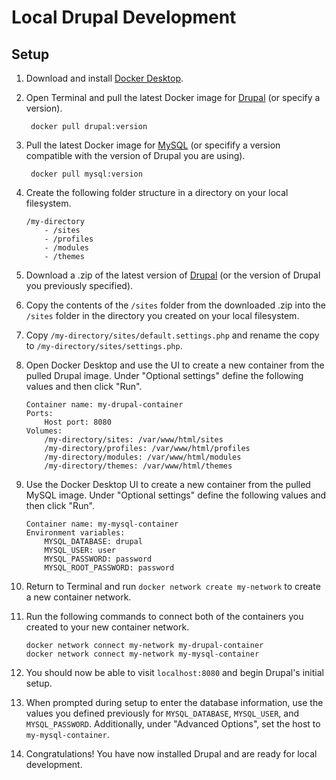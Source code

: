 # Local Drupal Development
## Setup

1. Download and install [Docker Desktop](https://www.docker.com/products/docker-desktop/).

2. Open Terminal and pull the latest Docker image for [Drupal](https://hub.docker.com/_/drupal) (or specify a version).

	``` docker pull drupal:version```
	
3. Pull the latest Docker image for [MySQL](https://hub.docker.com/_/mysql/) (or specifify a version compatible with the version of Drupal you are using).

	``` docker pull mysql:version```
	
4. Create the following folder structure in a directory on your local filesystem.
	``` 
	/my-directory
		- /sites 
		- /profiles
		- /modules
		- /themes
	```
	
5. Download a .zip of the latest version of [Drupal](https://www.drupal.org/project/drupal/releases) (or the version of Drupal you previously specified).

6. Copy the contents of the ``` /sites ``` folder from the downloaded .zip into the ```/sites``` folder in the directory you created on your local filesystem.

7.  Copy ```/my-directory/sites/default.settings.php``` and rename the copy to ```/my-directory/sites/settings.php```.

8. Open Docker Desktop and use the UI to create a new container from the pulled Drupal image. Under "Optional settings" define the following values and then click "Run".
	``` 
	Container name: my-drupal-container
	Ports:
		Host port: 8080
	Volumes:
		/my-directory/sites: /var/www/html/sites
		/my-directory/profiles: /var/www/html/profiles
		/my-directory/modules: /var/www/html/modules
		/my-directory/themes: /var/www/html/themes
	``` 
	
9. Use the Docker Desktop UI to create a new container from the pulled MySQL image. Under "Optional settings" define the following values and then click "Run".
	``` 
	Container name: my-mysql-container	
	Environment variables:
		MYSQL_DATABASE: drupal
		MYSQL_USER: user
		MYSQL_PASSWORD: password
		MYSQL_ROOT_PASSWORD: password
	``` 
	
10. Return to Terminal and run ```docker network create my-network``` to create a new container network. 

11. Run the following commands to connect both of the containers you created to your new container network.
	```
	docker network connect my-network my-drupal-container
	docker network connect my-network my-mysql-container
	```
	
12. You should now be able to visit ```localhost:8080``` and begin Drupal's initial setup.

13. When prompted during setup to enter the database information, use the values you defined previously for ```MYSQL_DATABASE```, ```MYSQL_USER```, and ```MYSQL_PASSWORD```. Additionally, under "Advanced Options", set the host to ```my-mysql-container```.

14. Congratulations! You have now installed Drupal and are ready for local development.
